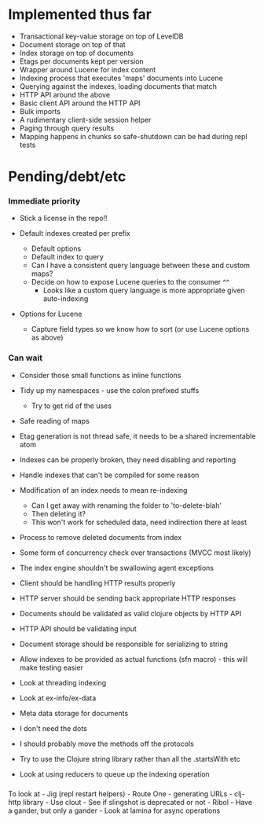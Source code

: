 # Implemented thus far

- Transactional key-value storage on top of LevelDB
- Document storage on top of that
- Index storage on top of documents
- Etags per documents kept per version
- Wrapper around Lucene for index content
- Indexing process that executes 'maps' documents into Lucene
- Querying against the indexes, loading documents that match
- HTTP API around the above
- Basic client API around the HTTP API
- Bulk imports
- A rudimentary client-side session helper
- Paging through query results
- Mapping happens in chunks so safe-shutdown can be had during repl tests

# Pending/debt/etc

### Immediate priority

- Stick a license in the repo!!
- Default indexes created per prefix
  - Default options
  - Default index to query
  - Can I have a consistent query language between these and custom maps?
  - Decide on how to expose Lucene queries to the consumer ^^
    - Looks like a custom query language is more appropriate given auto-indexing

- Options for Lucene
  - Capture field types so we know how to sort (or use Lucene options as above)

### Can wait

- Consider those small functions as inline functions
- Tidy up my namespaces - use the colon prefixed stuffs
  - Try to get rid of the uses
- Safe reading of maps
- Etag generation is not thread safe, it needs to be a shared incrementable atom
- Indexes can be properly broken, they need disabling and reporting
- Handle indexes that can't be compiled for some reason
- Modification of an index needs to mean re-indexing
  - Can I get away with renaming the folder to 'to-delete-blah'
  - Then deleting it?
  - This won't work for scheduled data, need indirection there at least
- Process to remove deleted documents from index
- Some form of concurrency check over transactions (MVCC most likely)
- The index engine shouldn't be swallowing agent exceptions
- Client should be handling HTTP results properly
- HTTP server should be sending back appropriate HTTP responses
- Documents should be validated as valid clojure objects by HTTP API
- HTTP API should be validating input
- Document storage should be responsible for serializing to string
- Allow indexes to be provided as actual functions (sfn macro) - this will make testing easier
- Look at threading indexing


- Look at ex-info/ex-data
- Meta data storage for documents
- I don't need the dots
- I should probably move the methods off the protocols
- Try to use the Clojure string library rather than all the .startsWith etc
- Look at using reducers to queue up the indexing operation

###

To look at - Jig (repl restart helpers)
           - Route One - generating URLs
           - clj-http library 
           - Use clout
           - See if slingshot is deprecated or not
           - Ribol - Have a gander, but only a gander
           - Look at lamina for async operations           

